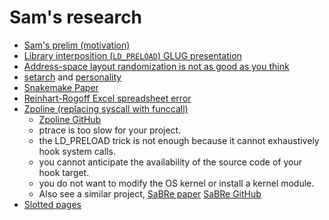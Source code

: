 # Sam's research

- [Sam's prelim (motivation)](https://github.com/charmoniumQ/thesis/blob/main/prelim_pres/main.html)
- [Library interposition (`LD_PRELOAD`) GLUG presentation](https://github.com/gnulug/meetings/tree/master/2022f/2022-11-16)
- [Address-space layout randomization is not as good as you think](https://arxiv.org/pdf/2408.15107)
- [setarch](https://www.man7.org/linux/man-pages/man8/setarch.8.html) and [personality](https://www.man7.org/linux/man-pages/man2/personality.2.html)
- [Snakemake Paper](https://pmc.ncbi.nlm.nih.gov/articles/PMC8114187/)
- [Reinhart-Rogoff Excel spreadsheet error](https://theconversation.com/the-reinhart-rogoff-error-or-how-not-to-excel-at-economics-13646)
- [Zpoline (replacing syscall with funccall)](https://www.usenix.org/system/files/atc23-yasukata.pdf)
  - [Zpoline GitHub](https://github.com/yasukata/zpoline)
  - ptrace is too slow for your project.
  - the LD_PRELOAD trick is not enough because it cannot exhaustively hook system calls.
  - you cannot anticipate the availability of the source code of your hook target.
  - you do not want to modify the OS kernel or install a kernel module.
  - Also see a similar project, [SaBRe paper](https://link.springer.com/article/10.1007/s10009-021-00644-w) [SaBRe GitHub](https://github.com/srg-imperial/SaBRe)
- [Slotted pages](https://siemens.blog/posts/database-page-layout/)

